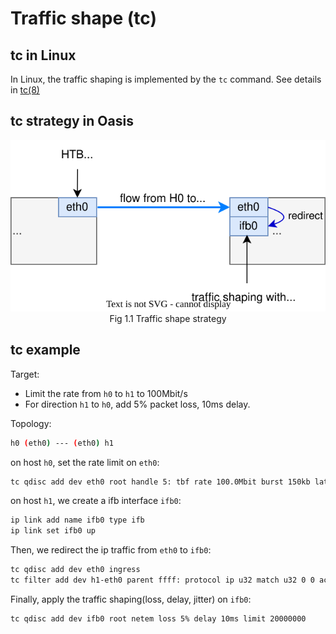 # Traffic shape (tc)

## tc in Linux

In Linux, the traffic shaping is implemented by the `tc` command. See details in [tc(8)](https://www.man7.org/linux/man-pages/man8/tc.8.html)

## tc strategy in Oasis

<div align="center" style="text-align:center"> 
<img src="./imgs/Oasis-tc-strategy.svg" alt="tc strategy"></div>
<div align="center">Fig 1.1 Traffic shape strategy</div>

## tc example

Target:

- Limit the rate from `h0` to `h1` to 100Mbit/s
- For direction `h1` to `h0`, add 5% packet loss, 10ms delay.

Topology:

```bash
h0 (eth0) --- (eth0) h1
```

on host `h0`, set the rate limit on `eth0`:

```bash
tc qdisc add dev eth0 root handle 5: tbf rate 100.0Mbit burst 150kb latency 1ms
```

on host `h1`, we create a ifb interface `ifb0`:

```bash
ip link add name ifb0 type ifb
ip link set ifb0 up
```

Then, we redirect the ip traffic from `eth0` to `ifb0`:

```bash
tc qdisc add dev eth0 ingress
tc filter add dev h1-eth0 parent ffff: protocol ip u32 match u32 0 0 action mirred egress redirect dev ifb0
```

Finally, apply the traffic shaping(loss, delay, jitter) on `ifb0`:

```bash
tc qdisc add dev ifb0 root netem loss 5% delay 10ms limit 20000000
```
